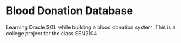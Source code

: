 # Blood Donation Database

Learning Oracle SQL while building  a blood donation system. This is a college project for the class SEN2104.
